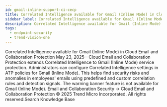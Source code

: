 ```yaml
---
id: gmail-inline-support-ci-cecp
title: Correlated Intelligence available for Gmail (Inline Mode) in Cloud Email and Collaboration Protection
sidebar_label: Correlated Intelligence available for Gmail (Inline Mode) in Cloud Email and Collaboration Protection
description: Correlated Intelligence available for Gmail (Inline Mode) in Cloud Email and Collaboration Protection
tags:
  - endpoint-security
  - trend-vision-one
---
```


 Correlated Intelligence available for Gmail (Inline Mode) in Cloud Email and Collaboration Protection May 23, 2025—Cloud Email and Collaboration Protection extends Correlated Intelligence to Gmail (Inline Mode) service protection. Administrators can configure Correlated Intelligence settings in ATP policies for Gmail (Inline Mode). This helps find security risks and anomalies in employees' emails using predefined and custom correlation rules and detection signals. The warning banner feature is not available for Gmail (Inline Mode). Email and Collaboration Security → Cloud Email and Collaboration Protection © 2025 Trend Micro Incorporated. All rights reserved.Search Knowledge Base